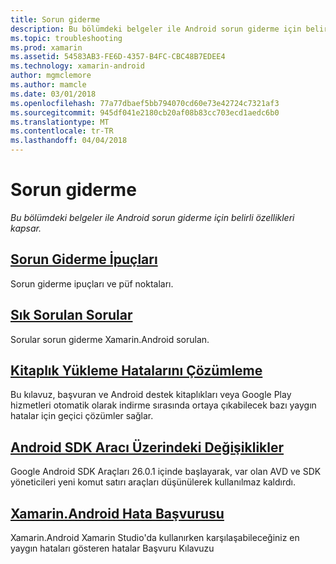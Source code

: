 ```yaml
---
title: Sorun giderme
description: Bu bölümdeki belgeler ile Android sorun giderme için belirli özellikleri kapsar.
ms.topic: troubleshooting
ms.prod: xamarin
ms.assetid: 54583AB3-FE6D-4357-B4FC-CBC48B7EDEE4
ms.technology: xamarin-android
author: mgmclemore
ms.author: mamcle
ms.date: 03/01/2018
ms.openlocfilehash: 77a77dbaef5bb794070cd60e73e42724c7321af3
ms.sourcegitcommit: 945df041e2180cb20af08b83cc703ecd1aedc6b0
ms.translationtype: MT
ms.contentlocale: tr-TR
ms.lasthandoff: 04/04/2018
---
```

# <a name="troubleshooting"></a>Sorun giderme

_Bu bölümdeki belgeler ile Android sorun giderme için belirli özellikleri kapsar._

## <a name="troubleshooting-tipsandroidtroubleshootingtroubleshootingmd"></a>[Sorun Giderme İpuçları](~/android/troubleshooting/troubleshooting.md)

Sorun giderme ipuçları ve püf noktaları.


## <a name="frequently-asked-questionsquestionsindexmd"></a>[Sık Sorulan Sorular](questions/index.md)

Sorular sorun giderme Xamarin.Android sorulan.


## <a name="resolving-library-installation-errorsandroidtroubleshootingresolving-library-installation-errorsmd"></a>[Kitaplık Yükleme Hatalarını Çözümleme](~/android/troubleshooting/resolving-library-installation-errors.md)

Bu kılavuz, başvuran ve Android destek kitaplıkları veya Google Play hizmetleri otomatik olarak indirme sırasında ortaya çıkabilecek bazı yaygın hatalar için geçici çözümler sağlar.


## <a name="changes-to-the-android-sdk-toolingandroidtroubleshootingsdk-cli-tooling-changesmd"></a>[Android SDK Aracı Üzerindeki Değişiklikler](~/android/troubleshooting/sdk-cli-tooling-changes.md)

Google Android SDK Araçları 26.0.1 içinde başlayarak, var olan AVD ve SDK yöneticileri yeni komut satırı araçları düşünülerek kullanılmaz kaldırdı.


## <a name="xamarinandroid-errors-referenceandroidtroubleshootingerrorsmd"></a>[Xamarin.Android Hata Başvurusu](~/android/troubleshooting/errors.md)

Xamarin.Android Xamarin Studio'da kullanırken karşılaşabileceğiniz en yaygın hataları gösteren hatalar Başvuru Kılavuzu
